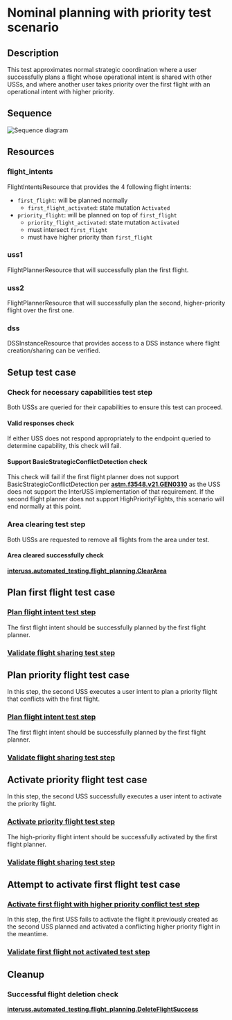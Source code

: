 # Nominal planning with priority test scenario

## Description

This test approximates normal strategic coordination where a user successfully
plans a flight whose operational intent is shared with other USSs, and where
another user takes priority over the first flight with an operational intent
with higher priority.

## Sequence

![Sequence diagram](sequence.png)

## Resources

### flight_intents
FlightIntentsResource that provides the 4 following flight intents:
- `first_flight`: will be planned normally
  - `first_flight_activated`: state mutation `Activated`
- `priority_flight`: will be planned on top of `first_flight`
  - `priority_flight_activated`: state mutation `Activated`
  - must intersect `first_flight`
  - must have higher priority than `first_flight`


### uss1

FlightPlannerResource that will successfully plan the first flight.

### uss2

FlightPlannerResource that will successfully plan the second, higher-priority flight over the first one.

### dss

DSSInstanceResource that provides access to a DSS instance where flight creation/sharing can be verified.

## Setup test case

### Check for necessary capabilities test step

Both USSs are queried for their capabilities to ensure this test can proceed.

#### Valid responses check

If either USS does not respond appropriately to the endpoint queried to determine capability, this check will fail.

#### Support BasicStrategicConflictDetection check

This check will fail if the first flight planner does not support BasicStrategicConflictDetection per **[astm.f3548.v21.GEN0310](../../../../requirements/astm/f3548/v21.md)** as the USS does not support the InterUSS implementation of that requirement.  If the second flight planner does not support HighPriorityFlights, this scenario will end normally at this point.

### Area clearing test step

Both USSs are requested to remove all flights from the area under test.

#### Area cleared successfully check

**[interuss.automated_testing.flight_planning.ClearArea](../../../../requirements/interuss/automated_testing/flight_planning.md)**

## Plan first flight test case

### [Plan flight intent test step](../../../flight_planning/plan_flight_intent.md)

The first flight intent should be successfully planned by the first flight planner.

### [Validate flight sharing test step](../validate_shared_operational_intent.md)

## Plan priority flight test case

In this step, the second USS executes a user intent to plan a priority flight that conflicts with the first flight.

### [Plan flight intent test step](../../../flight_planning/plan_flight_intent.md)

The first flight intent should be successfully planned by the first flight planner.

### [Validate flight sharing test step](../validate_shared_operational_intent.md)

## Activate priority flight test case

In this step, the second USS successfully executes a user intent to activate the priority flight.

### [Activate priority flight test step](../../../flight_planning/activate_flight_intent.md)

The high-priority flight intent should be successfully activated by the first flight planner.

### [Validate flight sharing test step](../validate_shared_operational_intent.md)

## Attempt to activate first flight test case

### [Activate first flight with higher priority conflict test step](../../../flight_planning/activate_priority_conflict_flight_intent.md)

In this step, the first USS fails to activate the flight it previously created as the second USS planned and activated
a conflicting higher priority flight in the meantime.

### [Validate first flight not activated test step](../validate_shared_operational_intent.md)

## Cleanup

### Successful flight deletion check

**[interuss.automated_testing.flight_planning.DeleteFlightSuccess](../../../../requirements/interuss/automated_testing/flight_planning.md)**
